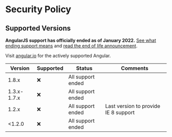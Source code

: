 # Security Policy

## Supported Versions

**AngularJS support has officially ended as of January 2022.**
[See what ending support means](https://docs.angularjs.org/misc/version-support-status)
and [read the end of life announcement](https://goo.gle/angularjs-end-of-life).

Visit [angular.io](https://angular.io) for the actively supported Angular.

| Version     | Supported | Status            | Comments                             |
| ----------- | --------- | ----------------- | ------------------------------------ |
| 1.8.x       | :x:       | All support ended |                                      |
| 1.3.x-1.7.x | :x:       | All support ended |                                      |
| 1.2.x       | :x:       | All support ended | Last version to provide IE 8 support |
| <1.2.0      | :x:       | All support ended |                                      |
